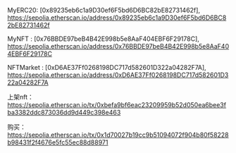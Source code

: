 MyERC20: 
[0x89235eb6c1a9D30ef6F5bd6D6BC82bE82731462f], https://sepolia.etherscan.io/address/0x89235eb6c1a9D30ef6F5bd6D6BC82bE82731462f

MyNFT : 
[0x76BBDE97beB4B42E998b5e8AaF404EBF6F29178C], https://sepolia.etherscan.io/address/0x76BBDE97beB4B42E998b5e8AaF404EBF6F29178C

NFTMarket : 
[0xD6AE37Ff0268198DC717d582601D322a04282F7A], https://sepolia.etherscan.io/address/0xD6AE37Ff0268198DC717d582601D322a04282F7A

上架nft：
https://sepolia.etherscan.io/tx/0xbefa9bf6eac23209959b52d050ea6bee3fba3382ddc873036dd9d449c398e463

购买：
https://sepolia.etherscan.io/tx/0x1d70027b19cc9b51094072f904b80f58228b98431f2f4676e5fc55ec88d88971
